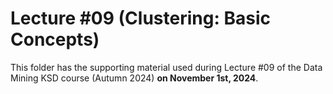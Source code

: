 # Lecture #09 (Clustering: Basic Concepts)

This folder has the supporting material used during Lecture #09 of the Data Mining KSD course (Autumn 2024) **on November 1st, 2024**.
